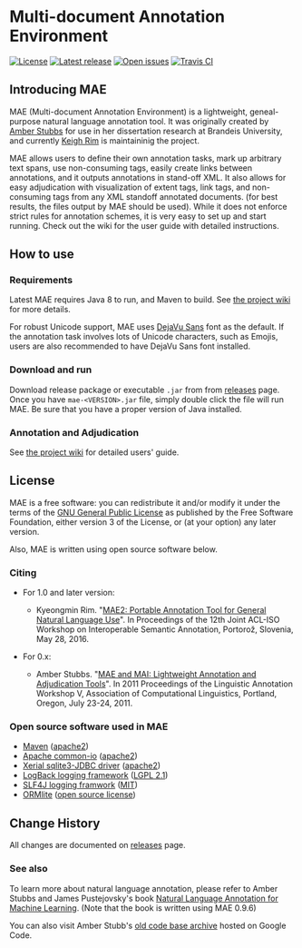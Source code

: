 # Multi-document Annotation Environment 
[![License](https://img.shields.io/:license-GPLv3-green.svg)](http://www.gnu.org/licenses/gpl-3.0.en.html) 
[![Latest release](https://img.shields.io/github/release/keighrim/mae-annotation.svg)](https://github.com/keighrim/mae-annotation/releases)
[![Open issues](https://img.shields.io/github/issues/keighrim/mae-annotation.svg)](https://github.com/keighrim/mae-annotation/issues)
[![Travis CI](https://img.shields.io/travis/keighrim/mae-annotation.svg)](https://travis-ci.org/keighrim/mae-annotation/) 

## Introducing MAE
MAE (Multi-document Annotation Environment) is a lightweight, geneal-purpose natural language annotation tool. 
It was originally created by [Amber Stubbs](http://amberstubbs.net) for use in her dissertation research at Brandeis University, 
and currently [Keigh Rim](https://github.com/keighrim) is maintaininig the project.

MAE allows users to define their own annotation tasks, mark up arbitrary text spans, use non-consuming tags, easily create links between annotations, and it outputs annotations in stand-off XML.
It also allows for easy adjudication with visualization of extent tags, link tags, and non-consuming tags from any XML standoff annotated documents. (for best results, the files output by MAE should be used).
While it does not enforce strict rules for annotation schemes, it is very easy to set up and start running. Check out the wiki for the user guide with detailed instructions.

## How to use

### Requirements

Latest MAE requires Java 8 to run, and Maven to build. See [the project wiki](https://github.com/keighrim/mae-annotation/wiki) for more details.

For robust Unicode support, MAE uses [DejaVu Sans](http://dejavu-fonts.org/wiki/Main_Page) font as the default. If the annotation task involves lots of Unicode characters, such as Emojis, users are also recommended to have DejaVu Sans font installed.

### Download and run

Download release package or executable `.jar` from from [releases](https://github.com/keighrim/mae-annotation/releases) page. Once you have `mae-<VERSION>.jar` file, simply double click the file will run MAE. Be sure that you have a proper version of Java installed.

### Annotation and Adjudication

See [the project wiki](https://github.com/keighrim/mae-annotation/wiki) for detailed users' guide.

## License
MAE is a free software: you can redistribute it and/or modify it under the terms of the [GNU General Public License](http://www.gnu.org/licenses/gpl.html) as published by the Free Software Foundation, either version 3 of the License, or (at your option) any later version.

Also, MAE is written using open source software below.

### Citing

* For 1.0 and later version:
    * Kyeongmin Rim. "[MAE2: Portable Annotation Tool for General Natural Language Use](https://sigsem.uvt.nl/isa12/ISA12Proceedings.pdf#page=85)". In Proceedings of the 12th Joint ACL-ISO Workshop on Interoperable Semantic Annotation, Portorož, Slovenia, May 28, 2016.

* For 0.x:
    * Amber Stubbs. "[MAE and MAI: Lightweight Annotation and Adjudication Tools](http://amberstubbs.net/docs/LAW_2011_Stubbs_MAE_MAI.pdf)". In 2011 Proceedings of the Linguistic Annotation Workshop V, Association of Computational Linguistics, Portland, Oregon, July 23-24, 2011.


### Open source software used in MAE

* [Maven](https://maven.apache.org/) ([apache2](http://www.apache.org/licenses/))
* [Apache common-io](https://commons.apache.org/) ([apache2](http://www.apache.org/licenses/))
* [Xerial sqlite3-JDBC driver](https://bitbucket.org/xerial/sqlite-jdbc) ([apache2](http://www.apache.org/licenses/))
* [LogBack logging framework](http://logback.qos.ch/) ([LGPL 2.1](http://logback.qos.ch/license.html))
* [SLF4J logging framwork](http://www.slf4j.org/) ([MIT](http://www.slf4j.org/license.html))
* [ORMlite](http://ormlite.com/) ([open source license](http://ormlite.com/javadoc/ormlite-core/doc-files/ormlite_9.html#License)) 

## Change History
All changes are documented on [releases](https://github.com/keighrim/mae-annotation/releases) page.

### See also

To learn more about natural language annotation, please refer to Amber Stubbs and James Pustejovsky's book [Natural Language Annotation for Machine Learning](http://shop.oreilly.com/product/0636920020578.do). (Note that the book is written using MAE 0.9.6)

You can also visit Amber Stubb's [old code base archive](https://code.google.com/p/mae-annotation/) hosted on Google Code.

